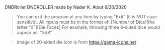 DNDRoller
DNDROLLER made by Nader K. Atout	6/20/2020

> You can exit the program at any time by typing "Exit" (it is NOT case sensitive).
> All inputs must be in the format of:	[Number of Dice][the letter "d"][Die Faces]
 	For example, throwing three 8-sided dice would appear as: 	"3d8"

> Image of 20-sided die icon is from https://game-icons.net
